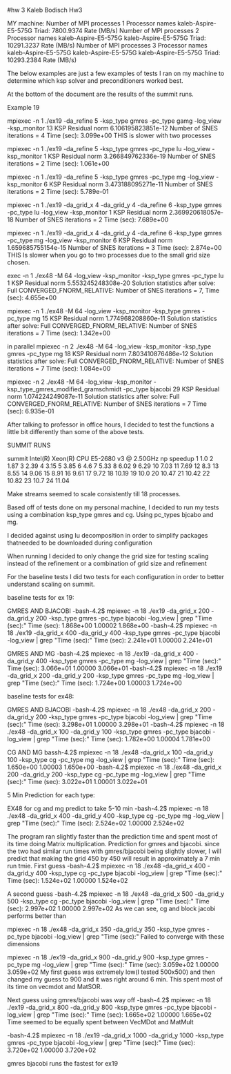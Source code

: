 #hw 3
Kaleb Bodisch Hw3



MY machine:
Number of MPI processes 1 Processor names  kaleb-Aspire-E5-575G
Triad:         7800.9374   Rate (MB/s)
Number of MPI processes 2 Processor names  kaleb-Aspire-E5-575G kaleb-Aspire-E5-575G
Triad:        10291.3237   Rate (MB/s)
Number of MPI processes 3 Processor names  kaleb-Aspire-E5-575G kaleb-Aspire-E5-575G kaleb-Aspire-E5-575G
Triad:        10293.2384   Rate (MB/s)



The below examples are just a few examples of tests I ran on my machine to determine which ksp solver and preconditioners worked best. 

At the bottom of the document are the results of the summit runs.

Example 19

mpiexec -n 1 ./ex19 -da_refine 5 -ksp_type gmres -pc_type gamg -log_view -ksp_monitor
   13 KSP Residual norm 6.106195823851e-12
Number of SNES iterations = 4
Time (sec):           3.099e+00
THIS is slower with two processes



mpiexec -n 1 ./ex19 -da_refine 5 -ksp_type gmres -pc_type lu -log_view -ksp_monitor
    1 KSP Residual norm 3.266849762336e-19
Number of SNES iterations = 2
Time (sec):           1.061e+00


mpiexec -n 1 ./ex19 -da_refine 5 -ksp_type gmres -pc_type mg -log_view -ksp_monitor
    6 KSP Residual norm 3.473188095271e-11
Number of SNES iterations = 2
Time (sec):           5.789e-01


mpiexec -n 1 ./ex19 -da_grid_x 4 -da_grid_y 4 -da_refine 6 -ksp_type gmres -pc_type lu -log_view -ksp_monitor
    1 KSP Residual norm 2.369920618057e-18
Number of SNES iterations = 2
Time (sec):           7.689e+00



mpiexec -n 1 ./ex19 -da_grid_x 4 -da_grid_y 4 -da_refine 6 -ksp_type gmres -pc_type mg -log_view -ksp_monitor
    6 KSP Residual norm 1.659685755154e-15
Number of SNES iterations = 3
Time (sec):           2.874e+00
THIS Is slower when you go to two processes due to the small grid size chosen.



exec -n 1 ./ex48 -M 64 -log_view -ksp_monitor -ksp_type gmres -pc_type lu
    1 KSP Residual norm 5.553245248308e-20
Solution statistics after solve: Full
CONVERGED_FNORM_RELATIVE: Number of SNES iterations = 7,
Time (sec):           4.655e+00





mpiexec -n 1 ./ex48 -M 64 -log_view -ksp_monitor -ksp_type gmres -pc_type mg
   15 KSP Residual norm 1.774968208860e-11
Solution statistics after solve: Full
CONVERGED_FNORM_RELATIVE: Number of SNES iterations = 7
Time (sec):           1.342e+00



in parallel
mpiexec -n 2 ./ex48 -M 64 -log_view -ksp_monitor -ksp_type gmres -pc_type mg
   18 KSP Residual norm 7.803410876486e-12
Solution statistics after solve: Full
CONVERGED_FNORM_RELATIVE: Number of SNES iterations = 7
Time (sec):           1.084e+00


mpiexec -n 2 ./ex48 -M 64 -log_view -ksp_monitor -ksp_type_gmres_modified_gramschmidt -pc_type bjacobi
   29 KSP Residual norm 1.074224249087e-11
Solution statistics after solve: Full
CONVERGED_FNORM_RELATIVE: Number of SNES iterations = 7
Time (sec):           6.935e-01

After talking to professor in office hours, I decided to test the functions a little bit differently than some of the above tests.






SUMMIT RUNS

summit Intel(R) Xeon(R) CPU E5-2680 v3 @ 2.50GHz
np  speedup
1 1.0
2 1.87
3 2.39
4 3.15
5 3.85
6 4.6
7 5.33
8 6.02
9 6.29
10 7.03
11 7.69
12 8.3
13 8.55
14 9.06
15 8.91
16 9.61
17 9.72
18 10.19
19 10.0
20 10.47
21 10.42
22 10.82
23 10.7
24 11.04


Make streams seemed to scale consistently till 18 processes.  


Based off of tests done on my personal machine, I decided to run my tests using a combination ksp_type gmres and cg. Using pc_types bjcabo and mg.

I decided against using lu decomposition in order to simplify packages thatneeded to be downloaded during configuration

When running I decided to only change the grid size for testing scaling instead of the refinement or a combination of grid size and refinement

For the baseline tests I did two tests for each configuration in order to better understand scaling on summit.

baseline tests for ex 19:

GMRES AND BJACOBI
-bash-4.2$ mpiexec -n 18 ./ex19 -da_grid_x 200 -da_grid_y 200 -ksp_type gmres -pc_type bjacobi -log_view | grep "Time (sec):"
Time (sec):           1.868e+00      1.00002   1.868e+00
-bash-4.2$ mpiexec -n 18 ./ex19 -da_grid_x 400 -da_grid_y 400 -ksp_type gmres -pc_type bjacobi -log_view | grep "Time (sec):"
Time (sec):           2.241e+01      1.00000   2.241e+01


GMRES AND MG
-bash-4.2$ mpiexec -n 18 ./ex19 -da_grid_x 400 -da_grid_y 400 -ksp_type gmres -pc_type mg -log_view | grep "Time (sec):"
Time (sec):           3.066e+01      1.00000   3.066e+01
-bash-4.2$ mpiexec -n 18 ./ex19 -da_grid_x 200 -da_grid_y 200 -ksp_type gmres -pc_type mg -log_view | grep "Time (sec):"
Time (sec):           1.724e+00      1.00003   1.724e+00


baseline tests for ex48:

GMRES AND BJACOBI
-bash-4.2$ mpiexec -n 18 ./ex48 -da_grid_x 200 -da_grid_y 200 -ksp_type gmres -pc_type bjacobi -log_view | grep "Time (sec):"
Time (sec):           3.298e+01      1.00000   3.298e+01
-bash-4.2$ mpiexec -n 18 ./ex48 -da_grid_x 100 -da_grid_y 100 -ksp_type gmres -pc_type bjacobi -log_view | grep "Time (sec):"
Time (sec):           1.782e+00      1.00004   1.781e+00

CG AND MG
bassh-4.2$ mpiexec -n 18 ./ex48 -da_grid_x 100 -da_grid_y 100 -ksp_type cg -pc_type mg -log_view | grep "Time (sec):"
Time (sec):           1.650e+00      1.00003   1.650e+00
-bash-4.2$ mpiexec -n 18 ./ex48 -da_grid_x 200 -da_grid_y 200 -ksp_type cg -pc_type mg -log_view | grep "Time (sec):"
Time (sec):           3.022e+01      1.00001   3.022e+01




5 Min Prediction for each type:

EX48
for cg and mg predict to take 5-10 min
-bash-4.2$ mpiexec -n 18 ./ex48 -da_grid_x 400 -da_grid_y 400 -ksp_type cg -pc_type mg -log_view | grep "Time (sec):"
Time (sec):           2.524e+02      1.00000   2.524e+02

The program ran slightly faster than the prediction time and spent most of its time doing Matrix multiplication.
Prediction for gmres and bjacobi. since the two had similar run times with gmres/bjacobi being slightly slower, I will predict that making the grid 450 by 450 will result in approximately a 7 min run tmie.
First guess
-bash-4.2$ mpiexec -n 18 ./ex48 -da_grid_x 400 -da_grid_y 400 -ksp_type cg -pc_type bjacobi -log_view | grep "Time (sec):"
Time (sec):           1.524e+02      1.00000   1.524e+02

A second guess
-bash-4.2$ mpiexec -n 18 ./ex48 -da_grid_x 500 -da_grid_y 500 -ksp_type cg -pc_type bjacobi -log_view | grep "Time (sec):"
Time (sec):           2.997e+02      1.00000   2.997e+02
As we can see, cg and block jacobi performs better than 



mpiexec -n 18 ./ex48 -da_grid_x 350 -da_grid_y 350 -ksp_type gmres -pc_type bjacobi -log_view | grep "Time (sec):"
Failed to converge with these dimensions


mpiexec -n 18 ./ex19 -da_grid_x 900 -da_grid_y 900 -ksp_type gmres -pc_type mg -log_view | grep "Time (sec):"
Time (sec):           3.059e+02      1.00000   3.059e+02
My first guess was extremely low(I tested 500x500) and then changed my guess to 900 and it was right around 6 min.
This spent most of its time on vecmdot and MatSOR.


Next guess using gmres/bjacobi was way off
-bash-4.2$ mpiexec -n 18 ./ex19 -da_grid_x 800 -da_grid_y 800 -ksp_type gmres -pc_type bjacobi -log_view | grep "Time (sec):"
Time (sec):           1.665e+02      1.00000   1.665e+02
Time seemed to be equally spent between VecMDot and MatMult

-bash-4.2$ mpiexec -n 18 ./ex19 -da_grid_x 1000 -da_grid_y 1000 -ksp_type gmres -pc_type bjacobi -log_view | grep "Time (sec):"
Time (sec):           3.720e+02      1.00000   3.720e+02



gmres bjacobi runs the fastest for ex19 



